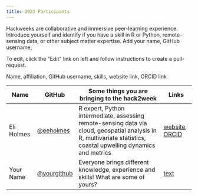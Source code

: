 ```yaml
---
title: 2023 Participants
---
```


Hackweeks are collaborative and immersive peer-learning experience. Introduce yourself and identify if you have a skill in R or Python, remote-sensing data, or other subject matter expertise. Add your name, GitHub username,

To edit, click the "Edit" link on left and follow instructions to create a pull-request.

Name, affiliation, GitHub username, skills, website link, ORCID link



| Name | GitHub | Some things you are bringing to the hack2week | Links |
|----|----|----|---|
| Eli Holmes | [@eeholmes](https://github.com/eeholmes) | R expert, Python intermediate, assessing remote-sensing data via cloud, geospatial analysis in R, multivariate statistics, coastal upwelling dynamics and metrics | [website](https://eeholmes.github.io/), [ORCID](https://orcid.org/0000-0001-9128-8393) |
| Your Name | [@yourgithub](https://github.com/yourgithub) | Everyone brings different knowledge, experience and skills! What are some of yours? | [text](link) |

